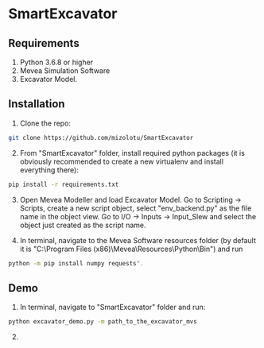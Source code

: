 # SmartExcavator

## Requirements

1. Python 3.6.8 or higher
2. Mevea Simulation Software
3. Excavator Model.

## Installation

1. Clone the repo: 

```bash
git clone https://github.com/mizolotu/SmartExcavator
```

2. From "SmartExcavator" folder, install required python packages (it is obviously recommended to create a new virtualenv and install everything there):

```bash
pip install -r requirements.txt
```

3. Open Mevea Modeller and load Excavator Model. Go to Scripting -> Scripts, create a new script object, select "env_backend.py" as the file name in the object view. Go to I/O -> Inputs -> Input_Slew and select the object just created as the script name. 

4. In terminal, navigate to the Mevea Software resources folder (by default it is "C:\Program Files (x86)\Mevea\Resources\Python\Bin") and run 

```bash
python -m pip install numpy requests".
```

## Demo

1. In terminal, navigate to "SmartExcavator" folder and run: 

```bash
python excavator_demo.py -m path_to_the_excavator_mvs
```

2. 

